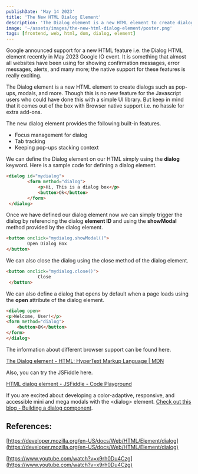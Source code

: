 ```yaml
---
publishDate: 'May 14 2023'
title: 'The New HTML Dialog Element'
description: 'The Dialog element is a new HTML element to create dialogs such as pop-ups, modals, and more. Though this is no new feature for the Javascript users who could have done this with a simple UI library'
image: '~/assets/images/the-new-html-dialog-element/poster.png'
tags: [frontend, web, html, dom, dialog, element]
---
```


Google announced support for a new HTML feature i.e. the Dialog HTML element recently in May 2023 Google IO event. It is something that almost all websites have been using for showing confirmation messages, error messages, alerts, and many more; the native support for these features is really exciting.

The Dialog element is a new HTML element to create dialogs such as pop-ups, modals, and more. Though this is no new feature for the Javascript users who could have done this with a simple UI library. But keep in mind that it comes out of the box with Browser native support i.e. no hassle for extra add-ons.

The new dialog element provides the following built-in features.

- Focus management for dialog
- Tab tracking
- Keeping pop-ups stacking context

We can define the Dialog element on our HTML simply using the **dialog** keyword. Here is a sample code for defining a dialog element.

```html
<dialog id="mydialog">
        <form method="dialog">
            <p>Hi, This is a dialog box</p>
            <button>Ok</button>
        </form>
 </dialog>
```

Once we have defined our dialog element now we can simply trigger the dialog by referencing the dialog **element ID** and using the **showModal** method provided by the dialog element. 

```html
<button onclick="mydialog.showModal()">
        Open Dialog Box
</button>
```

We can also close the dialog using the close method of the dialog element.

```html
<button onclick="mydialog.close()">
            Close
 </button>
```

We can also define a dialog that opens by default when a page loads using the **open** attribute of the dialog element.

```html
<dialog open>
<p>Welcome, User!</p>
<form method="dialog">
	<button>OK</button>
</form>
</dialog>
```

The information about different browser support can be found here.

[The Dialog element - HTML: HyperText Markup Language | MDN](https://developer.mozilla.org/en-US/docs/Web/HTML/Element/dialog#browser_compatibility)

Also, you can try the JSFiddle here.

[HTML dialog element - JSFiddle - Code Playground](https://jsfiddle.net/subashcs/2vn94euo/3/)

If you are excited about developing a color-adaptive, responsive, and accessible mini and mega modals with the &lt;dialog&gt; element. [Check out this blog - Building a dialog component](https://web.dev/building-a-dialog-component/).

## References:

[https://developer.mozilla.org/en-US/docs/Web/HTML/Element/dialog](https://developer.mozilla.org/en-US/docs/Web/HTML/Element/dialog)

[https://www.youtube.com/watch?v=x9rh0Du4Czg](https://www.youtube.com/watch?v=x9rh0Du4Czg)